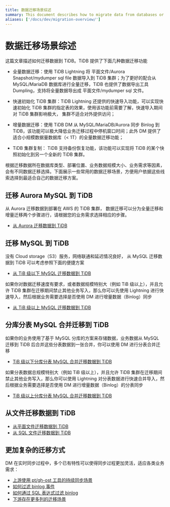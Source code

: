 ```yaml
---
title: 数据迁移场景综述
summary: This document describes how to migrate data from databases or data formats (CSV/SQL).
aliases: ['/docs/dev/migration-overview/']
---
```


# 数据迁移场景综述

这篇文章描述如何迁移数据到 TiDB。TiDB 提供了下面几种数据迁移功能

- 全量数据迁移：使用 TiDB Lightning 将 平面文件/Aurora Snapshot/mydumper sql file 数据导入到 TiDB 集群；为了更好的配合从 MySQL/MariaDB 数据库进行全量迁移，TiDB 也提供了数据导出工具 Dumpling，支持将全量数据导出成 平面文件/mydumper sql 文件。

- 快速初始化 TiDB 集群：TiDB Lightning 还提供的快速导入功能，可以实现快速初始化 TiDB 集群的指定表的效果，使用该功能前需要了解，快速导入期间对 TiDB 集群影响极大， 集群不适合对外提供访问；

- 增量数据迁移：使用 TiDB DM 从 MySQL/MariaDB/Aurora 同步 Binlog 到 TiDB，该功能可以极大降低业务迁移过程中停机窗口时间；此外 DM 提供了适合小规模数据量数据库（< 1T）的全量数据迁移功能；

- TiDB 集群复制： TiDB 支持备份恢复功能，该功能可以实现将 TiDB 的某个快照初始化到另一个全新的 TiDB 集群。

根据迁移数据所在数据库类型、部署位置、业务数据规模大小、业务需求等因素，会有不同数据迁移选择。下面展示一些常用的数据迁移场景，方便用户依据这些线索选择到最适合自己的数据迁移方案。

## 迁移 Aurora MySQL 到 TiDB

从 Aurora 迁移数据到部署在 AWS 的 TiDB 集群， 数据迁移可以分为全量迁移和增量迁移两个步骤进行，请根据您的业务需求选择相应的步骤。

- [从 Aurora 迁移数据到 TiDB](/data-migration/migrate-aurora-tidb-from-snapshot.md)

## 迁移 MySQL 到 TiDB

没有 Cloud storage（S3）服务，网络联通和延迟情况良好， 从 MySQL 迁移数据到 TiDB 可以考虑参照下面的便捷方案

- [从 TiB 级以下 MySQL 迁移数据到 TiDB](/data-migration/migrate-mysql-tidb-less-tb.md)

如果你对数据迁移速度有要求，或者数据规模特别大（例如 TiB 级以上），并且允许 TiDB 集群在迁移期间禁止其他业务写入，那么你可以先使用 Lightning 进行快速导入，然后根据业务需要选择是否使用 DM 进行增量数据（Binlog）同步

- [从 TiB 级以上 MySQL 迁移数据到 TiDB](/data-migration/migrate-mysql-tidb-above-tb.md)

## 分库分表 MySQL 合并迁移到 TiDB

如果你的业务使用了基于 MySQL 分库的方案来存储数据，业务数据从 MySQL 迁移到 TiDB 后合并这些分表数据到一张合并，你可以使用 DM 进行分表合并迁移

- [TiB 级以下分库分表 MySQL 合并迁移数据到 TiDB](/data-migration/migrate-shared-mysql-tidb-less-tb.md)

如果分表数据总规模特别大（例如 TiB 级以上），并且允许 TiDB 集群在迁移期间禁止其他业务写入，那么你可以使用 Lightning 对分表数据进行快速合并导入，然后根据业务需要选择是否使用 DM 进行增量数据（Binlog）的分表同步

- [TiB 级以上分库分表 MySQL 合并迁移数据到 TiDB](/data-migration/migrate-shared-mysql-tidb-above-tb.md)

## 从文件迁移数据到 TiDB

- [从平面文件迁移数据到 TiDB](/data-migration/migrate-flat-file-tidb.md)
- [从 SQL 文件迁移数据到 TiDB](//data-migration/migrate-sql-file-tidb.md)

## 更加复杂的迁移方式

DM 在实时同步过程中，多个已有特性可以使得同步过程更加灵活，适应各类业务需求：

- [上游使用 pt/gh-ost 工具的持续同步场景](/data-migration/migrate-with-pt-ghost.md)
- [如何过滤 binlog 事件](/data-migration/migrate-with-binlog-event-filter.md)
- [如何通过 SQL 表达式过滤 binlog](/data-migration/migrate-with-binlog-sql-expression-filter.md)
- [下游存在更多列的迁移场景](//data-migration/migrate-with-more-columns-downstream.md)
